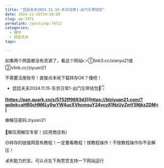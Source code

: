 ```yaml
---
title: "昆廷夫夫2024.11.15-东京日常1-出门忘带钱包"
date: 2024-11-16T14:16:20
slug: wp-7471
permalink: /posts/wp-7471/
categories:
  - 精华
  - 昆廷夫夫
tags:

---
```


如果两个网盘都没有资源了，看这个网站👉①link3.cc/xianyu21或②vlink.cc/ziyuan21

不需要注册账号！直接点本地下载转存OK？懂吧！

*   昆廷夫夫2024.11.15-东京日常1-出门忘带钱包🔗👇

**[https://pan.quark.cn/s/5752ff9693d3](https://blziyuan21.com/?golink=aHR0cHM6Ly9wYW4ucXVhcmsuY24vcy81NzUyZmY5NjkzZDM=)**

🟢解压密码:ziyuan21

🔵解压用解压专家！(应用商店有)

🟡转存的链接网盘有教程！一定要看教程！按教程操作！不按教程操作你不会解压！

💰🈶能力的宝，可以点左下角赞赏支持一下网站运行
